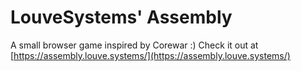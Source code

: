 # LouveSystems' Assembly
A small browser game inspired by Corewar :)
Check it out at [https://assembly.louve.systems/](https://assembly.louve.systems/)
